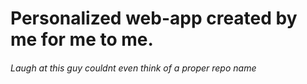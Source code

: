 # Personalized web-app created by me for me to me.

###### Laugh at this guy couldnt even think of a proper repo name

